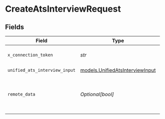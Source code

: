 # CreateAtsInterviewRequest


## Fields

| Field                                                                    | Type                                                                     | Required                                                                 | Description                                                              |
| ------------------------------------------------------------------------ | ------------------------------------------------------------------------ | ------------------------------------------------------------------------ | ------------------------------------------------------------------------ |
| `x_connection_token`                                                     | *str*                                                                    | :heavy_check_mark:                                                       | The connection token                                                     |
| `unified_ats_interview_input`                                            | [models.UnifiedAtsInterviewInput](../models/unifiedatsinterviewinput.md) | :heavy_check_mark:                                                       | N/A                                                                      |
| `remote_data`                                                            | *Optional[bool]*                                                         | :heavy_minus_sign:                                                       | Set to true to include data from the original Ats software.              |